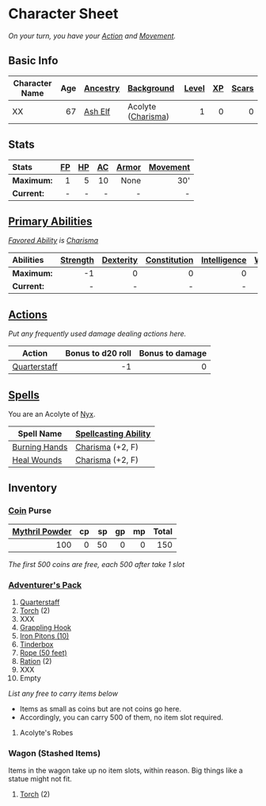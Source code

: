 # Character Sheet

*On your turn, you have your [Action](../../../../Game%20Procedures/Core%20Procedures/Action.md) and [Movement](../../../../Game%20Procedures/Combat/Movement.md).*

## Basic Info

| Character Name | Age | [Ancestry](../../../../Player%20Characters/Ancenstries/Ancestry.md)                           | [Background](../../../../Player%20Characters/Backgrounds/Background.md)                  | [Level](../../../../Player%20Characters/Derived%20Statistics/Level.md) | [XP](../../../../Player%20Characters/Derived%20Statistics/Experience%20Points.md) | [Scars](../../../../Player%20Characters/Derived%20Statistics/Scars.md) |
| -------------- | --: | :----------------------------------------------------------------------------------------- | :------------------------------------------------------------------------------------ | ------------------------------------------------------------------: | -----------------------------------------------------------------------------: | ------------------------------------------------------------------: |
| XX             |  67 | [Ash Elf](../../../../Player%20Characters/Ancenstries/The%20People%20of%20Mithrinia/Elves.md) | Acolyte ([Charisma](../../../../Player%20Characters/The%20Ability%20Scores/Charisma.md)) |                                                                   1 |                                                                              0 |                                                                   0 |

## Stats

| Stats        | [FP](../../../../Player%20Characters/Derived%20Statistics/Fatigue%20Points.md) | [HP](../../../../Player%20Characters/Derived%20Statistics/Health%20Points.md) | [AC](../../../../Player%20Characters/Derived%20Statistics/Armor%20Class.md) | [Armor](../../../../Items%20and%20Gear/Armor/Armor.md) | [Movement](../../../../Game%20Procedures/Combat/Movement.md) |
| :----------- | --------------------------------------------------------------------------: | -------------------------------------------------------------------------: | -----------------------------------------------------------------------: | --------------------------------------------------: | --------------------------------------------------------: |
| **Maximum:** |                                                                           1 |                                                                          5 |                                                                       10 |                                                None |                                                       30' |
| **Current:** |                                                                           - |                                                                          - |                                                                        - |                                                   - |                                                         - |

## [Primary Abilities](../../../../Player%20Characters/The%20Ability%20Scores/Ability%20Scores.md)

*[Favored Ability](../../../../Player%20Characters/Backgrounds/Favored%20Ability.md) is [Charisma](../../../../Player%20Characters/The%20Ability%20Scores/Charisma.md)*

| Abilities    | [Strength](../../../../Player%20Characters/The%20Ability%20Scores/Strength.md) | [Dexterity](../../../../Player%20Characters/The%20Ability%20Scores/Dexterity.md) | [Constitution](../../../../Player%20Characters/The%20Ability%20Scores/Constitution.md) | [Intelligence](../../../../Player%20Characters/The%20Ability%20Scores/Intelligence.md) | [Wisdom](../../../../Player%20Characters/The%20Ability%20Scores/Wisdom.md)<br> | [Charisma](../../../../Player%20Characters/The%20Ability%20Scores/Charisma.md)<br> |
| :----------- | -----------------------------------------------------------------------: | -------------------------------------------------------------------------: | -------------------------------------------------------------------------------: | -------------------------------------------------------------------------------: | -----------------------------------------------------------------------: | ---------------------------------------------------------------------------: |
| **Maximum:** |                                                                       -1 |                                                                          0 |                                                                                0 |                                                                                0 |                                                                        2 |                                                                            2 |
| **Current:** |                                                                        - |                                                                          - |                                                                                - |                                                                                - |                                                                        - |                                                                            - |

## [Actions](../../../../Game%20Procedures/Core%20Procedures/Action.md)

*Put any frequently used damage dealing actions here.*

| Action                                                                                                      | Bonus to d20 roll | Bonus to damage |
| ----------------------------------------------------------------------------------------------------------- | ----------------: | --------------: |
| [Quarterstaff](../../../../Items%20and%20Gear/Weapons/Melee%20Weapons/Small%20Simple%20Weapon.md) |                -1 |               0 |

## [Spells](../../../../Magic/Spells.md)

You are an Acolyte of [Nyx](../../../../Magic/Deities/Mithrinian%20Pantheons/Mithrinian%20Deities/Nyx.md).

| Spell Name                                                                              | [Spellcasting Ability](../../../../Magic/Spellcasting/Spellcasting%20Ability.md)       |
| --------------------------------------------------------------------------------------- | ----------------------------------------------------------------------------------- |
| [Burning Hands](../../../../Magic/Spells/Spells%20by%20Level/Level%201/Burning%20Hands.md) | [Charisma](../../../../Player%20Characters/The%20Ability%20Scores/Charisma.md) (+2, F) |
| [Heal Wounds](../../../../Magic/Spells/Spells%20by%20Level/Level%201/Heal%20Wounds.md)     | [Charisma](../../../../Player%20Characters/The%20Ability%20Scores/Charisma.md) (+2, F) |

## Inventory

### [Coin](../../../../Resources%20for%20GMs/Economy/Coins.md) Purse

| [Mythril Powder](../../../../Magic/Spellcasting/Mythril.md) |  cp |  sp |  gp |  mp | Total |
| ------------------------------------------: | --: | --: | --: | --: | ----: |
|                                         100 |   0 |  50 |   0 |   0 |   150 |

*The first 500 coins are free, each 500 after take 1 slot*

### [Adventurer's Pack](../../../../Items%20and%20Gear/Gear/100%20Coins/Adventurer's%20Pack.md)

1. [Quarterstaff](../../../../Items%20and%20Gear/Weapons/Melee%20Weapons/Small%20Simple%20Weapon.md)
2. [Torch](../../../../Items%20and%20Gear/Gear/1%20Coin/Torch.md) (2)
3. XXX
4. [Grappling Hook](../../../../Items%20and%20Gear/Gear/25%20Coins/Grappling%20Hook.md)
5. [Iron Pitons (10)](../../../../Items%20and%20Gear/Gear/10%20Coins/Iron%20Piton.md)
6. [Tinderbox](../../../../Items%20and%20Gear/Gear/10%20Coins/Tinderbox.md)
7. [Rope (50 feet)](../../../../Items%20and%20Gear/Gear/50%20Coins/Rope%20(50%20feet).md)
8. [Ration](../../../../Items%20and%20Gear/Gear/1%20Coin/Ration.md) (2)
9. XXX
10. Empty

*List any free to carry items below*
- Items as small as coins but are not coins go here.
- Accordingly, you can carry 500 of them, no item slot required.

1. Acolyte's Robes

### Wagon (Stashed Items)

Items in the wagon take up no item slots, within reason. Big things like a statue might not fit.

1. [Torch](../../../../Items%20and%20Gear/Gear/1%20Coin/Torch.md) (2)

